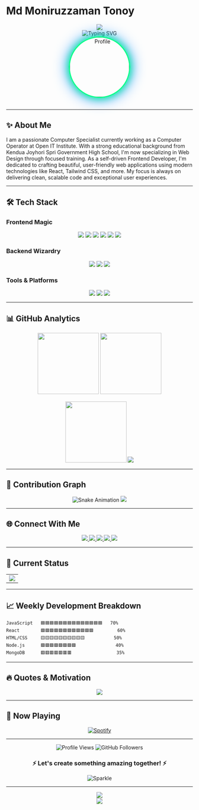 # **Md Moniruzzaman Tonoy**

<div align="center">
  
  <!-- Animated Header -->
  <img src="https://capsule-render.vercel.app/api?type=waving&color=gradient&height=200&section=header&text=Md%20Moniruzzaman%20Tonoy&fontSize=40&fontAlignY=35&animation=fadeIn&desc=Full%20Stack%20Web%20Developer&descSize=20&descAlignY=55" />
  
  <!-- Dynamic Typing Animation -->
  <div align="center">
    <img src="https://readme-typing-svg.herokuapp.com?font=Fira+Code&weight=600&size=26&duration=4000&pause=1000&color=00FF00&center=true&vCenter=true&width=600&height=50&lines=🚀+Full+Stack+Web+Developer;💻+Computer+Specialist;🎨+UI%2FUX+Enthusiast;🔥+React+Expert;⚡+Next.js+Developer;🌟+Open+Source+Contributor" alt="Typing SVG" />
  </div>

  <!-- Profile Image with Border Animation -->
  <div align="center">
    <img height="160" src="https://i.ibb.co.com/DgKxfn4m/moniruzzaman.png" alt="Profile" style="border-radius: 50%; border: 3px solid #00ff88; box-shadow: 0 0 20px #00ff88, 0 0 40px #0088ff;" />
  </div>

</div>

<br>

---

## **✨ About Me**

I am a passionate Computer Specialist currently working as a Computer Operator at Open IT Institute. With a strong educational background from Kendua Joyhori Spri Government High School, I'm now specializing in Web Design through focused training. As a self-driven Frontend Developer, I'm dedicated to crafting beautiful, user-friendly web applications using modern technologies like React, Tailwind CSS, and more. My focus is always on delivering clean, scalable code and exceptional user experiences.

---

## **🛠️ Tech Stack**

### **Frontend Magic**
<div align="center">
  
  <!-- Frontend Tools with Animation -->
  <img src="https://img.shields.io/badge/HTML5-E34F26?style=for-the-badge&logo=html5&logoColor=white" />
  <img src="https://img.shields.io/badge/CSS3-1572B6?style=for-the-badge&logo=css3&logoColor=white" />
  <img src="https://img.shields.io/badge/JavaScript-F7DF1E?style=for-the-badge&logo=javascript&logoColor=black" />
  <img src="https://img.shields.io/badge/React-20232A?style=for-the-badge&logo=react&logoColor=61DAFB" />
  <img src="https://img.shields.io/badge/Next.js-000000?style=for-the-badge&logo=next.js&logoColor=white" />
  <img src="https://img.shields.io/badge/Tailwind_CSS-38B2AC?style=for-the-badge&logo=tailwind-css&logoColor=white" />
  
</div>

### **Backend Wizardry**
<div align="center">
  
  <img src="https://img.shields.io/badge/Node.js-339933?style=for-the-badge&logo=nodedotjs&logoColor=white" />
  <img src="https://img.shields.io/badge/Firebase-FFCA28?style=for-the-badge&logo=firebase&logoColor=black" />
  <img src="https://img.shields.io/badge/MongoDB-4EA94B?style=for-the-badge&logo=mongodb&logoColor=white" />
  
</div>

### **Tools & Platforms**
<div align="center">
  
  <img src="https://img.shields.io/badge/Git-F05032?style=for-the-badge&logo=git&logoColor=white" />
  <img src="https://img.shields.io/badge/GitHub-100000?style=for-the-badge&logo=github&logoColor=white" />
  <img src="https://img.shields.io/badge/VS_Code-0078D4?style=for-the-badge&logo=visual%20studio%20code&logoColor=white" />
  
</div>

---

## **📊 GitHub Analytics**

<div align="center">
  
  <!-- Animated Stats Cards -->
  <div align="center">
    <img height="165" src="https://github-readme-stats.vercel.app/api?username=nur922184&show_icons=true&theme=radical&hide_border=true&count_private=true&include_all_commits=true&bg_color=0d1117&title_color=00ff88&text_color=ffffff&icon_color=00ff88" />
    <img height="165" src="https://github-readme-streak-stats.herokuapp.com/?user=nur922184&theme=radical&hide_border=true&background=0d1117&stroke=00ff88&ring=0088ff&fire=ff0000&currStreakNum=ffffff&sideNums=ffffff&currStreakLabel=00ff88&sideLabels=ffffff&dates=ffffff" />
  </div>
  
  <br>
  
  <!-- Top Languages with Progress Bar Effect -->
  <img height="165" src="https://github-readme-stats.vercel.app/api/top-langs/?username=nur922184&layout=compact&theme=radical&hide_border=true&bg_color=0d1117&title_color=00ff88&text_color=ffffff&langs_count=8" />
  
  <!-- GitHub Trophy with Glow Effect -->
  <img src="https://github-profile-trophy.vercel.app/?username=nur922184&theme=radical&no-frame=true&no-bg=true&margin-w=10&margin-h=10&row=2&column=4" />

</div>

---

## **🚀 Contribution Graph**

<div align="center">
  
  <!-- Animated Snake -->
  <img src="https://raw.githubusercontent.com/nur922184/nur922184/output/github-contribution-grid-snake.svg" alt="Snake Animation" />
  
  <!-- Activity Graph -->
  <img src="https://activity-graph.herokuapp.com/graph?username=nur922184&theme=react-dark&bg_color=0d1117&hide_border=true&color=00ff88&line=0088ff&point=ffffff" />
  
</div>

---

## **🌐 Connect With Me**

<div align="center">
  
  <!-- Animated Social Badges -->
  <a href="https://www.linkedin.com/in/md-moniruzzaman-tonoy-7bb52b285/">
    <img src="https://img.shields.io/badge/LinkedIn-0077B5?style=for-the-badge&logo=linkedin&logoColor=white&labelColor=black&color=0077B5" />
  </a>
  <a href="https://x.com/moniruzzaman_24">
    <img src="https://img.shields.io/badge/Twitter-1DA1F2?style=for-the-badge&logo=twitter&logoColor=white&labelColor=black&color=1DA1F2" />
  </a>
  <a href="https://www.youtube.com/@moniruzzamam2428">
    <img src="https://img.shields.io/badge/YouTube-FF0000?style=for-the-badge&logo=youtube&logoColor=white&labelColor=black&color=FF0000" />
  </a>
  <a href="https://www.facebook.com/moniruzzaman.kendua">
    <img src="https://img.shields.io/badge/Facebook-1877F2?style=for-the-badge&logo=facebook&logoColor=white&labelColor=black&color=1877F2" />
  </a>
  <a href="mailto:moniruzzaman2428@gmail.com">
    <img src="https://img.shields.io/badge/Gmail-D14836?style=for-the-badge&logo=gmail&logoColor=white&labelColor=black&color=D14836" />
  </a>
  
</div>

---

## **🎯 Current Status**

<div align="center">
  
  <!-- Animated Status Cards -->
  <table>
    <tr>
      <td>
        <img src="https://github-readme-stats.vercel.app/api/wakatime?username=nur922184&theme=radical&hide_border=true&bg_color=0d1117&title_color=00ff88&text_color=ffffff&langs_count=5" />
      </td>
    </tr>
  </table>
  
</div>

---

## **📈 Weekly Development Breakdown**

```text
JavaScript   🟦🟦🟦🟦🟦🟦🟦🟦🟦🟦🟦🟦🟦🟦   70%
React        🟩🟩🟩🟩🟩🟩🟩🟩🟩🟩🟩🟩         60%
HTML/CSS     🟨🟨🟨🟨🟨🟨🟨🟨🟨🟨           50%
Node.js      🟪🟪🟪🟪🟪🟪🟪🟪               40%
MongoDB      🟥🟥🟥🟥🟥🟥🟥                 35%
```

---

## **🔥 Quotes & Motivation**

<div align="center">
  
  <!-- Random Programming Quotes -->
  <img src="https://quotes-github-readme.vercel.app/api?type=horizontal&theme=radical" />
  
</div>

---

## **🎵 Now Playing**

<div align="center">
  
  <!-- Spotify Playing -->
  [![Spotify](https://novatorem.vercel.app/api/spotify?background_color=0d1117&border_color=00ff88)](https://open.spotify.com/user/your_username)
  
</div>

---

<div align="center">
  
  <!-- Visitor Counter -->
  <img src="https://komarev.com/ghpvc/?username=nur922184&label=Profile%20Views&color=00ff88&style=flat-square" alt="Profile Views" />
  
  <!-- GitHub Followers -->
  <img src="https://img.shields.io/github/followers/nur922184?label=Followers&style=social&color=00ff88" alt="GitHub Followers" />
  
  <br>
  
  ### ⚡ **Let's create something amazing together!** ⚡
  
  ![Sparkle](https://img.shields.io/badge/🌟-Stay%20Awesome%20%26%20Keep%20Coding-00ff88?style=for-the-badge&logo=stars&logoColor=white)
  
</div>

---

<div align="center">
  
  <!-- Footer Animation -->
  <img src="https://capsule-render.vercel.app/api?type=waving&color=gradient&height=100&section=footer&animation=twinkling" />
  
<div align="center"><!-- Animated Quote --><img src="https://readme-typing-svg.herokuapp.com?font=Fira+Code&size=18&duration=4000&pause=1000&color=00FF88&center=true&vCenter=true&width=600&height=50&lines=💻+Code+is+poetry+in+motion;🚀+Every+bug+is+a+learning+opportunity;🌟+Clean+code+is+an+art+form;⚡+Technology+should+solve+real+problems;🎯+Simplicity+is+the+ultimate+sophistication" /></div>
